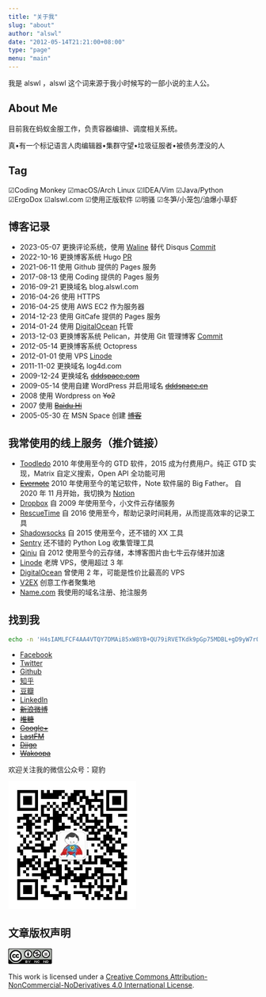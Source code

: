 ```yaml
---
title: "关于我"
slug: "about"
author: "alswl"
date: "2012-05-14T21:21:00+08:00"
type: "page"
menu: "main"
---
```


我是 alswl ，alswl 这个词来源于我小时候写的一部小说的主人公。

## About Me

目前我在蚂蚁金服工作，负责容器编排、调度相关系统。

真•有一个标记语言人肉编辑器•集群守望•垃圾征服者•被债务湮没的人


## Tag

☑Coding Monkey ☑macOS/Arch Linux ☑IDEA/Vim ☑Java/Python ☑ErgoDox ☑alswl.com ☑使用正版软件 ☑明骚 ☑冬笋/小笼包/油爆小草虾


## 博客记录

- 2023-05-07 更换评论系统，使用 [Waline](https://waline.js.org/) 替代 Disqus  [Commit](https://github.com/alswl/blog.alswl.com/commit/e34e34810298fd0d716d4c4a467fada25b3a6622)
- 2022-10-16 更换博客系统 Hugo [PR](https://github.com/alswl/blog.alswl.com/pull/8)
- 2021-06-11 使用 Github 提供的 Pages 服务
- 2017-08-13 使用 Coding 提供的 Pages 服务
- 2016-09-21 更换域名 blog.alswl.com
- 2016-04-26 使用 HTTPS
- 2016-04-25 使用 AWS EC2 作为服务器
- 2014-12-23 使用 GitCafe 提供的 Pages 服务
- 2014-01-24 使用 [DigitalOcean](https://www.digitalocean.com/?refcode=7f0f1462316f) 托管
- 2013-12-03 更换博客系统 Pelican，并使用 Git 管理博客 [Commit](https://github.com/alswl/blog.alswl.com/commit/71249a8ba7aa0e9298600a720de3b40fe8d8edab)
- 2012-05-14 更换博客系统 Octopress
- 2012-01-01 使用 VPS [Linode](https://www.linode.com/?r=7e51a136a0eca06c5f6474373f616bbdaa2b5b6c)
- 2011-11-02 更换域名 log4d.com
- 2009-12-24 更换域名 ~~[dddspace.com](http://dddspace.com)~~
- 2009-05-14 使用自建 WordPress 并启用域名 ~~[dddspace.cn](http://dddspace.cn)~~
- 2008 使用 Wordpress on ~~Yo2~~
- 2007 使用 ~~[Baidu Hi](http://hi.baidu.com/alswl)~~
- 2005-05-30 在 MSN Space 创建 ~~[博客](http://alswl.spaces.live.com)~~


## 我常使用的线上服务（推介链接）

- [Toodledo](http://www.toodledo.com/index.php?ref=td4d1aebdd0f59e)
  2010 年使用至今的 GTD 软件，2015 成为付费用户。纯正 GTD 实现，Matrix 自定义搜索，Open API 全功能可用
- <del>[Evernote](https://www.evernote.com/referral/Registration.action?sig=9035c924a08140f7f5de825e5d69770fdcbe64ec51230f3d7df091c72628a2d7&uid=3580216)</del>
  2010 年使用至今的笔记软件，Note 软件届的 Big Father。
  自 2020 年 11 月开始，我切换为 [Notion](https://www.notion.so)
- [Dropbox](http://db.tt/vQqCGcl)
  自 2009 年使用至今，小文件云存储服务
- [RescueTime](https://www.rescuetime.com/ref/1328871)
  自 2016 使用至今，帮助记录时间耗用，从而提高效率的记录工具
- [Shadowsocks](https://portal.shadowsocks.nz/aff.php?aff=4215)
  自 2015 使用至今，还不错的 XX 工具
- [Sentry](https://getsentry.com/signup/r_D1W_/) 还不错的 Python Log 收集管理工具
- [Qiniu](https://portal.qiniu.com/signup?code=3lktq7rq4uhxs)
  自 2012 使用至今的云存储，本博客图片由七牛云存储并加速
- [Linode](http://www.linode.com/?r=7e51a136a0eca06c5f6474373f616bbdaa2b5b6c)
  老牌 VPS，使用超过 3 年
- [DigitalOcean](https://www.digitalocean.com/?refcode=7f0f1462316f)
  曾使用 2 年，可能是性价比最高的 VPS
- [V2EX](http://www.v2ex.com/?r=alswl) 创意工作者聚集地
- [Name.com](https://www.name.com/referral/2149a6) 我使用的域名注册、抢注服务


## 找到我

``` bash
echo -n 'H4sIAMLFCF4AA4VTQY7DMAi85xW8YB+QU79iRVETKdk9pGp75MDBL+gD9yW7rQ0MTqpKdhRsM8AMjGual57Sst2W++n8tL6Gn7W7jcOULj1tQ/qmyzRvNK/pPNK164jo9yH7Vc79jpp95FHAcnB6Wlx3dcz/Vln1vvUAoFyWAhXn8icK8zoiD4c+CrVLtz40nAxfiWA7TzpgDe2KBYHpAL3sAmbECP46e1JLssot3fxyZoNhMgZEawMphAJ/ZFKoB5OWxyEhARkhA7EjNuLhTkJuEqSwdxw6YH+NSoUMUTMr2TC11KzdzDGmdh9jvzEEEuCkIdSF8Heo4fuxsg42MMOpJKhMOXDwdrgEqkQ9TBJp8LmZ1ThibrGn2ybpHanT92HMfHhdXOhErFYV/gM/ahLuzAQAAA==' | base64 -d | gzip -d
```

- [Facebook](https://www.facebook.com/alswl)
- [Twitter](https://twitter.com/alswl/)
- [Github](https://github.com/alswl/)
- [知乎](https://www.zhihu.com/people/alswl)
- [豆瓣](http://www.douban.com/people/alswl/)
- [LinkedIn](https://www.linkedin.com/in/jingchao-di-b4883928/)
- <del>[新浪微博](http://weibo.com/alswlx)</del>
- <del>[堆糖](https://www.duitang.com/people/?user_id=1723564092)</del>
- <del>[Google+](https://plus.google.com/+JasonTi?hl=zh_cn)</del>
- <del>[LastFM](http://cn.last.fm/user/alswl)</del>
- <del>[Diigo](https://www.diigo.com/profile/alswlx)</del>
- <del>[Wakoopa](http://social.wakoopa.com/alswl)</del>

欢迎关注我的微信公众号：窥豹

![Wechat](../../static/images/upload_dropbox/201605/qrcode_for_gh_17e2f9c2caa4_258.jpg)


## 文章版权声明

[![Creative Commons License](../../static/images/upload_dropbox/temp/cc-by-nc-nd.png)](http://creativecommons.org/licenses/by-nc-nd/4.0/)

This work is licensed under a [Creative Commons Attribution-NonCommercial-NoDerivatives 4.0 International License](http://creativecommons.org/licenses/by-nc-nd/4.0/).

